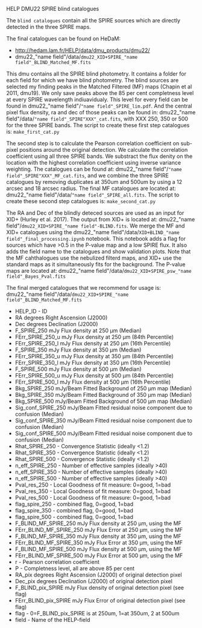 HELP DMU22 SPIRE blind catalogues

The `blind catalogues` contain all the SPIRE sources which are directly detected in the three SPIRE maps.

The final catalogues can be found on HeDaM:

- http://hedam.lam.fr/HELP/data/dmu_products/dmu22/
- dmu22_"name field"/data/`dmu22_XID+SPIRE_"name field"_BLIND_Matched_MF.fits`

This dmu contains all the SPIRE blind photometry. It contains a folder for each field for which we have blind photometry.
The blind sources are selected my finding peaks in the Matched Filtered (MF) maps (Chapin et al 2011, dmu19). We only save peaks above the 85 per cent completness level at every SPIRE wavelength indiuavidualy. This level for every field can be found in dmu22_"name field"/`"name field"_SPIRE_lim.pdf`. And the central pixel flux density, ra and dec of those peaks can be found in: dmu22_"name field"/data/`"name field"_SPIRE"XXX"_cat.fits`, with XXX 250, 350 or 500 for the three SPIRE bands.  The script to create these first step catalogues is: `make_first_cat.py`

The second step is to calculate the Pearson correlation coefficient on sub-pixel positions around the original detection. We calculate the correlation coefficient using all three SPIRE bands. We substract the flux denity on the location with the highest correlation coefficient using inverse variance weighting. The catalogues can be found at: dmu22_"name field"/`"name field"_SPIRE"XXX"_MF_cat.fits`, and we combine the three SPIRE catalogues by removing duplicates at 350um and 500um by using a 12 arcsec and 18 arcsec radius. The final MF catalogues are located at: dmu22_"name field"/data/`"name field"_SPIRE_all.fits`. The script to create these second step catalogues is: `make_second_cat.py`

The RA and Dec of the blindly deteced sources are used as an input for XID+ (Hurley et al. 2017). The output from XID+ is located at: dmu22_"name field"/`dmu22_XID+SPIRE_"name field"-BLIND.fits`. We merge the MF and XID+ catalogues using the dmu22_"name field"/data/`XID+BLIND_"name field"_final_processing.ipynb` notebook. This notebook adds a flag for sources which have >0.5 in the P-value map and a low SPIRE flux. It also adds the field name to the catalogues and show validation plots. Note that the MF cahthalogues use the nebulized filterd maps, and XID+ use the standard maps as it simultaneously fits for the background. The P-value maps are located at: dmu22_"name field"/data/`dmu22_XID+SPIRE_psw_"name field"_Bayes_Pval.fits`

The final merged catalogues that we recommend for usage is: dmu22_"name field"/data/`dmu22_XID+SPIRE_"name field"_BLIND_Matched_MF.fits`

* HELP_ID                    	-  ID
* RA                   			degrees  Right Ascension (J2000)
* Dec                  			degrees  Declination (J2000)
* F_SPIRE_250              		mJy  Flux density at 250 µm (Median)
* FErr_SPIRE_250_u         		mJy  Flux density at 250 µm (84th Percentile)
* FErr_SPIRE_250_l         		mJy  Flux density at 250 µm (16th Percentile)
* F_SPIRE_350              		mJy  Flux density at 350 µm (Median)
* FErr_SPIRE_350_u         		mJy  Flux density at 350 µm (84th Percentile)
* FErr_SPIRE_350_l         		mJy  Flux density at 350 µm (16th Percentile)
* F_SPIRE_500              		mJy  Flux density at 500 µm (Median)
* FErr_SPIRE_500_u         		mJy  Flux density at 500 µm (84th Percentile)
* FErr_SPIRE_500_l         		mJy  Flux density at 500 µm (16th Percentile)
* Bkg_SPIRE_250       			mJy/Beam  Fitted Background of 250 µm map (Median)
* Bkg_SPIRE_350       			mJy/Beam  Fitted Background of 350 µm map (Median)
* Bkg_SPIRE_500       			mJy/Beam  Fitted Background of 500 µm map (Median)
* Sig_conf_SPIRE_250  			mJy/Beam  Fitted residual noise component due to confusion (Median)
* Sig_conf_SPIRE_350  			mJy/Beam  Fitted residual noise component due to confusion (Median)
* Sig_conf_SPIRE_500  			mJy/Beam  Fitted residual noise component due to confusion (Median)
* Rhat_SPIRE_250             	-  Convergence Statistic (ideally <1.2)
* Rhat_SPIRE_350             	-  Convergence Statistic (ideally <1.2)
* Rhat_SPIRE_500             	-  Convergence Statistic (ideally <1.2)
* n_eff_SPIRE_250            	-  Number of effective samples (ideally >40)
* n_eff_SPIRE_350            	-  Number of effective samples (ideally >40)
* n_eff_SPIRE_500            	-  Number of effective samples (ideally >40)
* Pval_res_250		     		-	Local Goodness of fit measure: 0=good, 1=bad
* Pval_res_350		     		-	Local Goodness of fit measure: 0=good, 1=bad
* Pval_res_500		     		-	Local Goodness of fit measure: 0=good, 1=bad
* flag_spire_250         		-  combined flag, 0=good, 1=bad
* flag_spire_350         		-  combined flag, 0=good, 1=bad
* flag_spire_500         		-  combined flag, 0=good, 1=bad
* F_BLIND_MF_SPIRE_250 			mJy	 Flux density at 250 µm, using the MF	
* FErr_BLIND_MF_SPIRE_250		mJy  Flux Error at 250 µm, using the MF	
* F_BLIND_MF_SPIRE_350  		mJy  Flux density at 350 µm, using the MF	
* FErr_BLIND_MF_SPIRE_350 		mJy  Flux Error at 350 µm, using the MF	
* F_BLIND_MF_SPIRE_500 			mJy  Flux density at 500 µm, using the MF	
* FErr_BLIND_MF_SPIRE_500 		mJy  Flux Error at 500 µm, using the MF	
* r 							-  Pearson correlation coefficient
* P 							-  Completness level, all are above 85 per cent
* RA_pix 						degrees  Right Ascension (J2000) of original detection pixel
* Dec_pix 						degrees  Declination (J2000) of original detection pixel
* F_BLIND_pix_SPIRE 			mJy  Flux density of original detection pixel (see flag)
* FErr_BLIND_pix_SPIRE 			mJy  Flux Error of original detection pixel (see flag)
* flag 							- 0=F_BLIND_pix_SPIRE is at 250um, 1=at 350um, 2 at 500um
* field 						- Name of the HELP-field